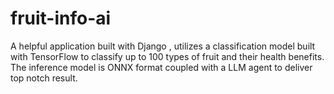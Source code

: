 # fruit-info-ai
A helpful application built with Django , utilizes a classification model built with TensorFlow to classify up to 100 types of fruit and their health benefits. The inference model is ONNX format coupled with a LLM agent to deliver top notch result.
